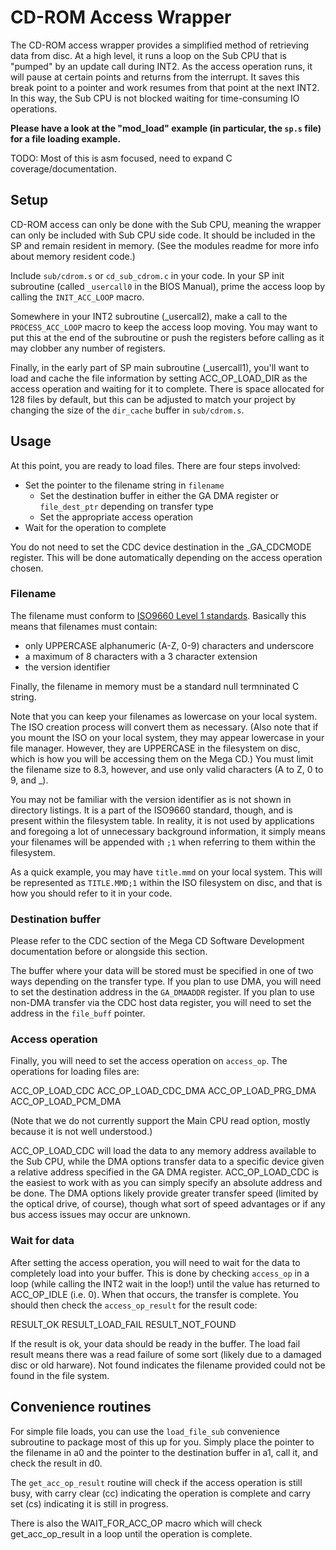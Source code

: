 
# CD-ROM Access Wrapper

The CD-ROM access wrapper provides a simplified method of retrieving data from disc. At a high level, it runs a loop on the Sub CPU that is "pumped" by an update call during INT2. As the access operation runs, it will pause at certain points and returns from the interrupt. It saves this break point to a pointer and work resumes from that point at the next INT2. In this way, the Sub CPU is not blocked waiting for time-consuming IO operations.

**Please have a look at the "mod_load" example (in particular, the `sp.s` file) for a file loading example.**

TODO: Most of this is asm focused, need to expand C coverage/documentation.

## Setup

CD-ROM access can only be done with the Sub CPU, meaning the wrapper can only be included with Sub CPU side code. It should be included in the SP and remain resident in memory. (See the modules readme for more info about memory resident code.)

Include `sub/cdrom.s` or `cd_sub_cdrom.c` in your code. In your SP init subroutine (called `_usercall0` in the BIOS Manual), prime the access loop by calling the `INIT_ACC_LOOP` macro.

Somewhere in your INT2 subroutine (_usercall2), make a call to the `PROCESS_ACC_LOOP` macro to keep the access loop moving. You may want to put this at the end of the subroutine or push the registers before calling as it may clobber any number of registers.

Finally, in the early part of SP main subroutine (_usercall1), you'll want to load and cache the file information by setting ACC_OP_LOAD_DIR as the access operation and waiting for it to complete. There is space allocated for 128 files by default, but this can be adjusted to match your project by changing the size of the `dir_cache` buffer in `sub/cdrom.s`.

## Usage

At this point, you are ready to load files. There are four steps involved:
  - Set the pointer to the filename string in `filename`
	- Set the destination buffer in either the GA DMA register or `file_dest_ptr` depending on transfer type
	- Set the appropriate access operation
  - Wait for the operation to complete

You do not need to set the CDC device destination in the _GA_CDCMODE register. This will be done automatically depending on the access operation chosen.

### Filename

The filename must conform to [ISO9660 Level 1 standards](https://wiki.osdev.org/ISO_9660#Filenames). Basically this means that filenames must contain:

- only UPPERCASE alphanumeric (A-Z, 0-9) characters and underscore
- a maximum of 8 characters with a 3 character extension
- the version identifier

Finally, the filename in memory must be a standard null termninated C string.

Note that you can keep your filenames as lowercase on your local system. The ISO creation process will convert them as necessary. (Also note that if you mount the ISO on your local system, they may appear lowercase in your file manager. However, they are UPPERCASE in the filesystem on disc, which is how you will be accessing them on the Mega CD.) You must limit the filename size to 8.3, however, and use only valid characters (A to Z, 0 to 9, and _).

You may not be familiar with the version identifier as is not shown in directory listings. It is a part of the ISO9660 standard, though, and is present within the filesystem table. In reality, it is not used by applications and foregoing a lot of unnecessary background information, it simply means your filenames will be appended with `;1` when referring to them within the filesystem.

As a quick example, you may have `title.mmd` on your local system. This will be represented as `TITLE.MMD;1` within the ISO filesystem on disc, and that is how you should refer to it in your code.

### Destination buffer

Please refer to the CDC section of the Mega CD Software Development documentation before or alongside this section.

The buffer where your data will be stored must be specified in one of two ways depending on the transfer type. If you plan to use DMA, you will need to set the destination address in the `GA_DMAADDR` register. If you plan to use non-DMA transfer via the CDC host data register, you will need to set the address in the `file_buff` pointer.

### Access operation

Finally, you will need to set the access operation on `access_op`. The operations for loading files are:

  ACC_OP_LOAD_CDC
  ACC_OP_LOAD_CDC_DMA
  ACC_OP_LOAD_PRG_DMA
  ACC_OP_LOAD_PCM_DMA

(Note that we do not currently support the Main CPU read option, mostly because it is not well understood.)

ACC_OP_LOAD_CDC will load the data to any memory address available to the Sub CPU, while the DMA options transfer data to a specific device given a relative address specified in the GA DMA register. ACC_OP_LOAD_CDC is the easiest to work with as you can simply specify an absolute address and be done. The DMA options likely provide greater transfer speed (limited by the optical drive, of course), though what sort of speed advantages or if any bus access issues may occur are unknown.

### Wait for data

After setting the access operation, you will need to wait for the data to completely load into your buffer. This is done by checking `access_op` in a loop (while calling the INT2 wait in the loop!) until the value has returned to ACC_OP_IDLE (i.e. 0). When that occurs, the transfer is complete. You should then check the `access_op_result` for the result code:

  RESULT_OK
	RESULT_LOAD_FAIL
	RESULT_NOT_FOUND

If the result is ok, your data should be ready in the buffer. The load fail result means there was a read failure of some sort (likely due to a damaged disc or old harware). Not found indicates the filename provided could not be found in the file system.

## Convenience routines

For simple file loads, you can use the `load_file_sub` convenience subroutine to package most of this up for you. Simply place the pointer to the filename in a0 and the pointer to the destination buffer in a1, call it, and check the result in d0.

The `get_acc_op_result` routine will check if the access operation is still busy, with carry clear (cc) indicating the operation is complete and carry set (cs) indicating it is still in progress.

There is also the WAIT_FOR_ACC_OP macro which will check get_acc_op_result in a loop until the operation is complete.
